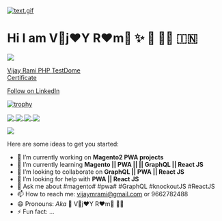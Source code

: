[![text.gif](https://i.postimg.cc/prPfwgt2/text.gif)](https://postimg.cc/ygr39pd5)

# Hi I am V:wine_glass:j:heart:Y     R:heart:m:wine_glass: ✨ 👋 👨‍💼 🇮🇳

![](https://komarev.com/ghpvc/?username=vijayrami&style=for-the-badge)

<a href="https://www.testdome.com/certificates/e40d8e24d02846f983b9a8a9663f35b9" class="testdome-certificate-stamp gold">
          <span class="testdome-certificate-name">Vijay Rami</span>
          <span class="testdome-certificate-test-name">PHP</span>
          <span class="testdome-certificate-card-logo">TestDome<br>Certificate</span>
      </a>
      <script>
          var stylesheet = "https://www.testdome.com/content/source/stylesheets/embed.css",
          link = document.createElement("link");
          link.href = stylesheet,
          link.type = "text/css",
          link.rel = "stylesheet",
          link.media = "screen,print",
          document.getElementsByTagName("head")[0].appendChild(link);
      </script>
      
<a class="libutton" style="display: flex; font-family: 'SF Pro Text', Helvetica, sans-serif;" href="https://www.linkedin.com/comm/mynetwork/discovery-see-all?usecase=PEOPLE_FOLLOWS&followMember=vijay-rami" target="_blank">Follow on LinkedIn</a>

[![trophy](https://github-profile-trophy.vercel.app/?username=vijayrami&theme=radical)](https://github.com/ryo-ma/github-profile-trophy)

<a href="https://github.com/vijayrami">
  <img align="center" src="https://github-readme-stats.vercel.app/api?username=vijayrami&show_icons=true&theme=radical" />
</a>

<a href="https://github.com/vijayrami?tab=repositories">
  <img align="center" src="https://github-readme-stats.vercel.app/api/top-langs/?username=vijayrami" />
</a>
<a href="https://github.com/vijayrami?tab=repositories">
  <img align="center" src="https://github-readme-streak-stats.herokuapp.com/?user=vijayrami&theme=radical" />
</a>
<a href="https://github.com/vijayrami?tab=repositories">
  <img align="center" src="https://metrics.lecoq.io/vijayrami" />
</a>

![](https://hit.yhype.me/github/profile?user_id=13213261)

Here are some ideas to get you started:

- 🔭 I’m currently working on **Magento2 PWA projects**
- 🌱 I’m currently learning **Magento || PWA || || GraphQL || React JS**
- 👯 I’m looking to collaborate on **GraphQL || PWA || React JS**
- 🤔 I’m looking for help with **PWA || React JS**
- 💬 Ask me about #magento# #pwa# #GraphQL #knockoutJS #ReactJS
- 📫 How to reach me:  vijaymrami@gmail.com or 9662782488
- 😄 Pronouns: *Aka* 💯 V🍷j:heart:Y R:heart:m:wine_glass: :weight_lifting_man:
- ⚡ Fun fact: ...

